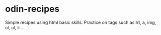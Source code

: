 # odin-recipes

Simple recipes using html basic skills.
Practice on tags such as h1, a, img, ol, ul, li ...